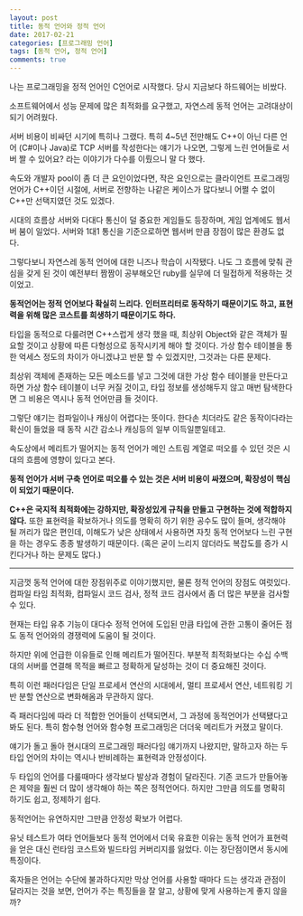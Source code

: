 ```yaml
---
layout: post
title: 동적 언어와 정적 언어
date: 2017-02-21
categories: [프로그래밍 언어]
tags: [동적 언어, 정적 언어]
comments: true
---
```

나는 프로그래밍을 정적 언어인 C언어로 시작했다.
당시 지금보다 하드웨어는 비쌌다.  
  
소프트웨어에서 성능 문제에 많은 최적화를 요구했고, 자연스레 동적 언어는 고려대상이 되기 어려웠다.  
  
서버 비용이 비싸던 시기에 특히나 그랬다.
특히 4~5년 전만해도 C++이 아닌 다른 언어 (C#이나 Java)로 TCP 서버를 작성한다는 얘기가 나오면, 그렇게 느린 언어들로 서버 짤 수 있어요? 라는 이야기가 다수를 이뤘으니 말 다 했다.
  
속도와 개발자 pool이 좀 더 큰 요인이었다면, 작은 요인으로는 클라이언트 프로그래밍 언어가 C++이던 시절에, 서버로 전향하는 나같은 케이스가 많다보니 어쩔 수 없이 C++만 선택지였던 것도 있겠다.
  
시대의 흐름상 서버와 다대다 통신이 덜 중요한 게임들도 등장하며, 게임 업계에도 웹서버 붐이 일었다.
서버와 1대1 통신을 기준으로하면 웹서버 만큼 장점이 많은 환경도 없다.
  
그렇다보니 자연스레 동적 언어에 대한 니즈나 학습이 시작됐다.
나도 그 흐름에 맞춰 관심을 갖게 된 것이 예전부터 짬짬이 공부해오던 ruby를 실무에 더 밀접하게 적용하는 것이었고.
  
**동적언어는 정적 언어보다 확실히 느리다.**
**인터프리터로 동작하기 때문이기도 하고, 표현력을 위해 많은 코스트를 희생하기 때문이기도 하다.**
  
타입을 동적으로 다룰려면 C++스럽게 생각 했을 때, 최상위 Object와 같은 객체가 필요할 것이고 상황에 따른 다형성으로 동작시키게 해야 할 것이다. 가상 함수 테이블을 통한 억세스 정도의 차이가 아니겠냐고 반문 할 수 있겠지만, 그것과는 다른 문제다.
  
최상위 객체에 존재하는 모든 메소드를 넣고 그것에 대한 가상 함수 테이블을 만든다고 하면 가상 함수 테이블이 너무 커질 것이고, 타입 정보를 생성해두지 않고 매번 탐색한다면 그 비용은 역시나 동적 언어만큼 들 것이다.
  
그렇단 얘기는 컴파일이나 캐싱이 어렵다는 뜻이다. 한다손 치더라도 같은 동작이다라는 확신이 들었을 때 동작 시간 감소나 캐싱등의 일부 이득일뿐일테고.
  
  
속도상에서 메리트가 떨어지는 동적 언어가 메인 스트림 계열로 떠오를 수 있던 것은 시대의 흐름에 영향이 있다고 본다.
  
**동적 언어가 서버 구축 언어로 떠오를 수 있는 것은 서버 비용이 싸졌으며, 확장성이 핵심이 되었기 때문이다.**
  
**C++은 국지적 최적화에는 강하지만, 확장성있게 규칙을 만들고 구현하는 것에 적합하지 않다.**
또한 표현력을 확보하거나 의도를 명확히 하기 위한 공수도 많이 들며, 생각해야 될 꺼리가 많은 편인데, 이해도가 낮은 상태에서 사용하면 자칫 동적 언어보다 느린 구현을 하는 경우도 종종 발생하기 때문이다. (혹은 굳이 느리지 않더라도 복잡도를 증가 시킨다거나 하는 문제도 많다.)

---

지금껏 동적 언어에 대한 장점위주로 이야기했지만, 물론 정적 언어의 장점도 여럿있다.
컴파일 타임 최적화, 컴파일시 코드 검사, 정적 코드 검사에서 좀 더 많은 부분을 검사할 수 있다.
  
현재는 타입 유추 기능이 대다수 정적 언어에 도입된 만큼 타입에 관한 고통이 줄어든 점도 동적 언어와의 경쟁력에 도움이 될 것이다.
  
하지만 위에 언급한 이유들로 인해 메리트가 떨어진다.
부분적 최적화보다는 수십 수백대의 서버를 연결해 목적을 빠르고 정확하게 달성하는 것이 더 중요해진 것이다.
  
특히 이런 패러다임은 단일 프로세서 연산의 시대에서, 멀티 프로세서 연산, 네트워킹 기반 분할 연산으로 변화해옴과 무관하지 않다.
  
즉 패러다임에 따라 더 적합한 언어들이 선택되면서, 그 과정에 동적언어가 선택됐다고 봐도 된다.
특히 함수형 언어와 함수형 프로그래밍은 더더욱 메리트가 커졌고 말이다.
  
얘기가 돌고 돌아 현시대의 프로그래밍 패러다임 얘기까지 나왔지만, 말하고자 하는 두 타입 언어의 차이는 역시나 반비례하는 표현력과 안정성이다.
  
두 타입의 언어를 다룰때마다 생각보다 발상과 경험이 달라진다. 기존 코드가 만들어놓은 제약을 훨씬 더 많이 생각해야 하는 쪽은 정적언어다. 하지만 그만큼 의도를 명확히 하기도 쉽고, 정제하기 쉽다.
  
동적언어는 유연하지만 그만큼 안정성 확보가 어렵다.
  
유닛 테스트가 여타 언어들보다 동적 언어에서 더욱 유효한 이유는 동적 언어가 표현력을 얻은 대신 런타임 코스트와 빌드타임 커버리지를 잃었다. 이는 장단점이면서 동시에 특징이다.
  
혹자들은 언어는 수단에 불과하다지만 막상 언어를 사용할 때마다 드는 생각과 관점이 달라지는 것을 보면, 언어가 주는 특징들을 잘 알고, 상황에 맞게 사용하는게 좋지 않을까?